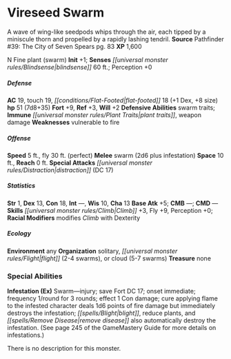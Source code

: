 ﻿---
cssclass: [monsters]
title1: Vireseed Swarm
desc_short: A wave of wing-like seedpods whips through the air, each tipped by a miniscule
  thorn and propelled by a rapidly lashing tendril.
title2: Vireseed Swarm
CR: 5
sources:
- name: 'Pathfinder #39: The City of Seven Spears'
  page: 83
  link: http://paizo.com/pathfinder/adventurePath/theSerpentsSkull/v5748btpy8ddd
XP: 1600
alignment: N
size: Fine
type: plant
subtypes:
- swarm
initiative:
  bonus: 1
senses:
  blindsense: 60
AC:
  AC: 19
  touch: 19
  flat_footed: 18
  components:
    dex: 1
    size: 8
HP:
  HP: 51
  long: 7d8+35
saves:
  fort: 9
  ref: 3
  will: 2
defensive_abilities:
- swarm traits
immunities:
- plant traits
- weapon damage
weaknesses:
- vulnerable to fire
speeds:
  base: 5
  fly: 30
  fly_maneuverability: perfect
attacks:
  melee:
  - - text: swarm (2d6 plus infestation)
      entries:
      - - damage: 2d6
        - effect: infestation
      attack: swarm
  special:
  - distraction (DC 17)
space: 10
reach: 0
ability_scores:
  STR: 1
  DEX: 13
  CON: 18
  INT:
  WIS: 10
  CHA: 13
BAB: 5
CMB:
CMD:
skills:
  Climb: 3
  Fly: 9
  Perception: 0
  _racial_mods:
    _other: modifies Climb with Dexterity
ecology:
  environment: any
  organization: solitary, flight (2-4 swarms), or cloud (5-7 swarms)
  treasure_type: none
special_abilities:
  Infestation (Ex): Swarm-injury; save Fort DC 17; onset immediate; frequency 1/round
    for 3 rounds; effect 1 Con damage; cure applying flame to the infested character
    deals 1d6 points of fire damage but immediately destroys the infestation; blight,
    reduce plants, and remove disease also automatically destroy the infestation.
    (See page 245 of the GameMastery Guide for more details on infestations.)
desc_long: There is no description for this monster.

---

# Vireseed Swarm
A wave of wing-like seedpods whips through the air, each tipped by a miniscule thorn and propelled by a rapidly lashing tendril.
**Source** Pathfinder #39: The City of Seven Spears pg. 83
**XP** 1,600

N Fine plant (swarm)
**Init** +1; **Senses** _[[universal monster rules/Blindsense|blindsense]]_ 60 ft.; Perception +0

##### Defense

**AC** 19, touch 19, _[[conditions/Flat-Footed|flat-footed]]_ 18 (+1 Dex, +8 size)
**hp** 51 (7d8+35)
**Fort** +9, **Ref** +3, **Will** +2
**Defensive Abilities** swarm traits; **Immune** _[[universal monster rules/Plant Traits|plant traits]]_, weapon damage
**Weaknesses** vulnerable to fire

##### Offense
**Speed** 5 ft., fly 30 ft. (perfect)
**Melee** swarm (2d6 plus infestation)
**Space** 10 ft., **Reach** 0 ft.
**Special Attacks** _[[universal monster rules/Distraction|distraction]]_ (DC 17)

##### Statistics
**Str** 1, **Dex** 13, **Con** 18, **Int** —, **Wis** 10, **Cha** 13
**Base Atk** +5; **CMB** —; **CMD** —
**Skills** _[[universal monster rules/Climb|Climb]]_ +3, Fly +9, Perception +0; **Racial Modifiers** modifies _Climb_ with Dexterity

##### Ecology

**Environment** any
**Organization** solitary, _[[universal monster rules/Flight|flight]]_ (2-4 swarms), or cloud (5-7 swarms)
**Treasure** none

### Special Abilities

**Infestation (Ex)** Swarm—injury; save Fort DC 17; onset immediate; frequency 1/round for 3 rounds; effect 1 Con damage; cure applying flame to the infested character deals 1d6 points of fire damage but immediately destroys the infestation; _[[spells/Blight|blight]]_, reduce plants, and _[[spells/Remove Disease|remove disease]]_ also automatically destroy the infestation. (See page 245 of the GameMastery Guide for more details on infestations.)

There is no description for this monster.